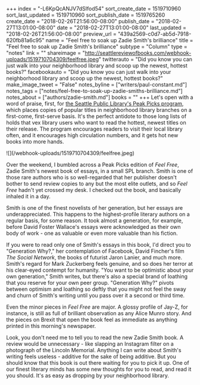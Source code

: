 +++
index = "-L6KpQcANJV7dSIfod54"
sort_create_date = 1519710960
sort_last_updated = 1519710960
sort_publish_date = 1519765260
create_date = "2018-02-26T21:56:00-08:00"
publish_date = "2018-02-27T13:01:00-08:00"
date = "2018-02-27T13:01:00-08:00"
last_updated = "2018-02-26T21:56:00-08:00"
preview_url = "439a2569-c0d7-ab5d-7918-620fb81a6c95"
name = "Feel free to soak up Zadie Smith's brilliance"
title = "Feel free to soak up Zadie Smith's brilliance"
subtype = "Column"
type = "notes"
link = ""
shareimage = "http://seattlereviewofbooks.com/webhook-uploads/1519710704309/feelfree.jpeg"
twitterauto = "Did you know you can just walk into your neighborhood library and scoop up the newest, hottest books?"
facebookauto = "Did you know you can just walk into your neighborhood library and scoop up the newest, hottest books?"
make_image_tweet = "False"
notes_byline = ["writers/paul-constant.md"]
notes_tags = ["notes/feel-free-to-soak-up-zadie-smiths-brilliance.md"]
notes_about = ["authors/zadie-smith.md"]
books = ""
+++
Let's open with a word of praise, first, for [the Seattle Public Library's Peak Picks program](http://www.spl.org/library-collection/books-movies-and-music/peak-picks), which places copies of popular titles in neighborhood library branches on a first-come, first-serve basis. It's the perfect antidote to those long lists of holds that vex library users who want to read the hottest, newest titles on their release. The program encourages readers to visit their local library often, and it encourages high circulation numbers, and it gets hot new books into more hands.

<p class="image-left">![](/webhook-uploads/1519710704309/feelfree.jpeg)</p>

Over the weekend, I bumbled across a Peak Picks edition of *Feel Free*, Zadie Smith's newest book of essays, in a small SPL branch. Smith is one of those rare authors who is so well-regarded that her publisher doesn't bother to send review copies to any but the most elite outlets, and so *Feel Free* hadn't yet crossed my desk. I checked out the book, and basically inhaled it in a day.

Smith is one of the finest novelists of her generation, but her essays are underappreciated. This happens to the highest-profile literary authors on a regular basis, for some reason. It took almost a generation, for example, before David Foster Wallace's essays were acknowledged as their own body of work - one as valuable or even more valuable than his fiction.

If you were to read only one of Smith's essays in this book, I'd direct you to "Generation Why?," her contemplation of Facebook, David Fincher's film *The Social Network*, the books of futurist Jaron Lanier, and much more. Smith's regard for Mark Zuckerberg feels genuine, and so does her terror at his clear-eyed contempt for humanity. "You want to be optimistic about your own generation," Smith writes, but there's also a special brand of loathing that you reserve for your own peer group. "Generation Why?" pivots between optimism and loathing so deftly that you might not feel the sway and churn of Smith's writing until you pass over it a second or third time.

Even the minor pieces in *Feel Free* are major. A glossy profile of Jay-Z, for instance, is still as full of brilliant observation as any Alice Munro story. And the pieces on Brexit that open the book feel as immediate as anything printed in this morning's newspaper. 

Look, you don't need me to tell you to read the new Zadie Smith book. A review would be unnecessary - like slapping an Instagram filter on a photograph of the Lincoln Memorial. Anything I can write about Smith's writing feels useless - additive for the sake of being additive. But you should know that this book is out there waiting for you to pick it up. One of our finest literary minds has some new thoughts for you to read, and read it you should. It's as easy as dropping by your neighborhood library.
